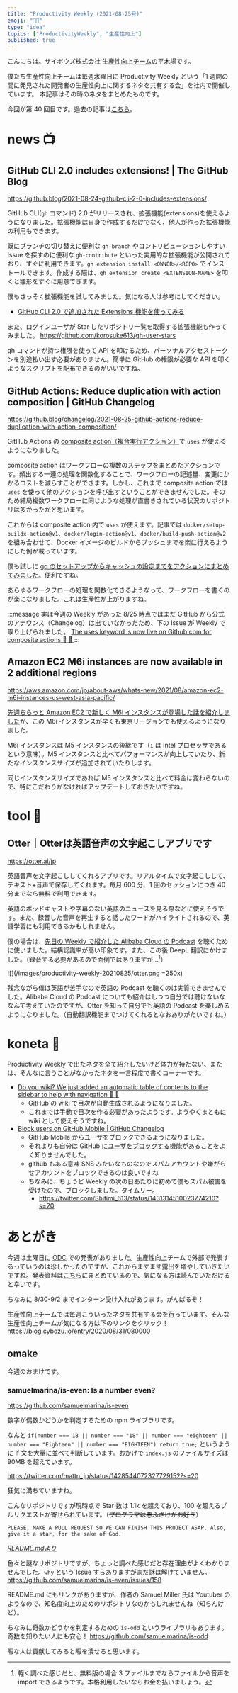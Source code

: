 ```yaml
---
title: "Productivity Weekly (2021-08-25号)"
emoji: "🧑‍💻"
type: "idea"
topics: ["ProductivityWeekly", "生産性向上"]
published: true
---
```


こんにちは。サイボウズ株式会社 [生産性向上チーム](https://blog.cybozu.io/entry/2020/08/31/080000)の平木場です。

僕たち生産性向上チームは毎週水曜日に Productivity Weekly という「1 週間の間に発見された開発者の生産性向上に関するネタを共有する会」を社内で開催しています。
本記事はその時のネタをまとめたものです。

今回が第 40 回目です。過去の記事は[こちら](https://zenn.dev/topics/productivityweekly)。

# news 📺

## GitHub CLI 2.0 includes extensions! | The GitHub Blog
https://github.blog/2021-08-24-github-cli-2-0-includes-extensions/

GitHub CLI(`gh` コマンド) 2.0 がリリースされ、拡張機能(extensions)を使えるようになりました。拡張機能は自身で作成するだけでなく、他人が作った拡張機能の利用もできます。

既にブランチの切り替えに便利な `gh-branch` やコントリビューションしやすい Issue を探すのに便利な `gh-contribute` といった実用的な拡張機能が公開されており、すぐに利用できます。`gh extension install <OWNER>/<REPO>` でインストールできます。作成する際は、`gh extension create <EXTENSION-NAME>` を叩くと雛形をすぐに用意できます。

僕もさっそく拡張機能を試してみました。気になる人は参考にしてください。
- [GitHub CLI 2.0 で追加された Extensions 機能を使ってみる](https://zenn.dev/korosuke613/scraps/5024ca81623aa0)

また、ログインユーザが Star したリポジトリ一覧を取得する拡張機能も作ってみました。
https://github.com/korosuke613/gh-user-stars

gh コマンドが持つ権限を使って API を叩けるため、パーソナルアクセストークンを別途払い出す必要がありません。簡単に GitHub の権限が必要な API を叩くようなスクリプトを配布できるのがいいですね。

## GitHub Actions: Reduce duplication with action composition | GitHub Changelog
https://github.blog/changelog/2021-08-25-github-actions-reduce-duplication-with-action-composition/

GitHub Actions の [composite action（複合実行アクション）](https://docs.github.com/en/actions/creating-actions/creating-a-composite-action)で `uses` が使えるようになりました。

composite action はワークフローの複数のステップをまとめたアクションです。頻出する一連の処理を関数化することで、ワークフローの記述量、変更にかかるコストを減らすことができます。しかし、これまで composite action では `uses` を使って他のアクションを呼び出すということができませんでした。そのため結局複数ワークフローに同じような処理が直書きされている状況のリポジトリは多かったかと思います。

これからは composite action 内で `uses` が使えます。記事では `docker/setup-buildx-action@v1`、`docker/login-action@v1`、`docker/build-push-action@v2` を組み合わせて、Docker イメージのビルドからプッシュまでを楽に行えるようにした例が載っています。

僕も試しに [go のセットアップからキャッシュの設定までをアクションにまとめてみました](https://github.com/korosuke613/playground/pull/7/files)。便利ですね。

あらゆるワークフローの処理を関数化できるようなって、ワークフローを書くのが楽になりました。これは生産性が上がりますね。

:::message
実は今週の Weekly があった 8/25 時点ではまだ GitHub から公式のアナウンス（Changelog）は出ていなかったため、下の Issue が Weekly で取り上げられました。
[The uses keyword is now live on Github.com for composite actions 🎉 🎉 ](https://github.com/actions/runner/issues/646#issuecomment-901336347)
:::

## Amazon EC2 M6i instances are now available in 2 additional regions
https://aws.amazon.com/jp/about-aws/whats-new/2021/08/amazon-ec2-m6i-instances-us-west-asia-pacific/

[先週ちらっと Amazon EC2 で新しく M6i インスタンスが登場した話を紹介しました](https://zenn.dev/korosuke613/articles/productivity-weekly-20210818#koneta-%F0%9F%8D%98)が、この M6i インスタンスが早くも東京リージョンでも使えるようになりました。

M6i インスタンスは M5 インスタンスの後継です（`i` は Intel プロセッサであるという意味）。M5 インスタンスと比べてパフォーマンスが向上していたり、新たなインスタンスサイズが追加されていたりします。

同じインスタンスサイズであれば M5 インスタンスと比べて料金は変わらないので、特にこだわりがなければアップデートしておきたいですね。

# tool 🔨

## Otter｜Otterは英語音声の文字起こしアプリです
https://otter.ai/jp

英語音声を文字起こししてくれるアプリです。リアルタイムで文字起こしして、テキスト+音声で保存してくれます。毎月 600 分、1 回のセッションにつき 40 分までなら無料で利用できます。

英語のポッドキャストや字幕のない英語のニュースを見る際などに使えそうです。また、録音した音声を再生すると話したワードがハイライトされるので、英語学習にも利用できるかもしれません。

僕の場合は、[先日の Weekly で紹介した Alibaba Cloud の Podcast](https://zenn.dev/korosuke613/articles/productivity-weekly-20210811#koneta-%F0%9F%8D%98) を聴くために使いました。結構認識率が高い印象です。また、この後 DeepL 翻訳にかけました。（録音する必要があるので面倒ではありますが...[^import]）

![](/images/productivity-weekly-20210825/otter.png =250x)

残念ながら僕は英語が苦手なので英語の Podcast を聴くのは実質できませんでした。Alibaba Cloud の Podcast についても紹介はしつつ自分では聴けないななんて考えていたのですが、Otter を知って自分でも英語の Podcast を楽しめるようになりました。（自動翻訳機能までつけてくれるとなおありがたいですね。）

[^import]: 軽く調べた感じだと、無料版の場合 3 ファイルまでならファイルから音声を import できるようです。本格利用したいならお金を払いましょう。

# koneta 🍘
Productivity Weekly で出たネタを全て紹介したいけど体力が持たない、または、そんなに言うことがなかったネタを一言程度で書くコーナーです。

- [Do you wiki?  We just added an automatic table of contents to the sidebar to help with navigation 🧭 📖](https://twitter.com/github/status/1428466581554745352)
  - GitHub の wiki で目次が自動生成されるようになりました。
  - これまでは手動で目次を作る必要があったようです。ようやくまともに wiki として使えそうですね。
- [Block users on GitHub Mobile | GitHub Changelog](https://github.blog/changelog/2021-08-24-block-users-on-github-mobile/)
  - GitHub Mobile からユーザをブロックできるようになりました。
  - それよりも自分は GitHub に[ユーザをブロックする機能](https://docs.github.com/en/communities/maintaining-your-safety-on-github/blocking-a-user-from-your-personal-account)があることをよく知りませんでした。
  - github もある意味 SNS みたいなものなのでスパムアカウントや嫌がらせアカウントをブロックできるのは良いですね
  - ちなみに、ちょうど Weekly の次の日あたりに初めて僕もスパム被害を受けたので、ブロックしました。タイムリー。
    - https://twitter.com/Shitimi_613/status/1431314510023774210?s=20

# あとがき
今週は土曜日に [ODC](https://event.ospn.jp/odc2021-online) での発表がありました。生産性向上チームで外部で発表するっていうのは珍しかったのですが、これからますます露出を増やしていきたいですね。発表資料は[こちら](https://event.ospn.jp/odc2021-online/session/376878)にまとめているので、気になる方は読んでいただけると幸いです。

ちなみに 8/30-9/2 までインターン受け入れがあります。がんばるぞ！

生産性向上チームでは毎週こういったネタを共有する会を行っています。そんな生産性向上チームが気になる方は下のリンクをクリック！
https://blog.cybozu.io/entry/2020/08/31/080000

## omake
今週のおまけです。

### samuelmarina/is-even: Is a number even?
https://github.com/samuelmarina/is-even

数字が偶数かどうかを判定するための npm ライブラリです。

なんと `if(number === 18 || number === "18" || number === "eighteen" || number === "Eighteen" || number === "EIGHTEEN") return true;` というように if 文を大量に並べて判断しています。おかげで [`index.js`](https://github.com/samuelmarina/is-even/blob/316732ff0f41a49cf439cb704e0d491d5b6e4963/index.js) のファイルサイズは 90MB を超えています。

https://twitter.com/mattn_jp/status/1428544072327729152?s=20

狂気に満ちていますね。

こんなリポジトリですが現時点で Star 数は 1.1k を超えており、100 を超えるプルリクエストが寄せられています。（~~プログラマは悪ふざけがお好き~~）

```text:作者はこのプロジェクトの早急な完成を望んでいます。
PLEASE, MAKE A PULL REQUEST SO WE CAN FINISH THIS PROJECT ASAP. Also, give it a star, for the sake of God.
```
*[README.mdより](https://github.com/samuelmarina/is-even/blob/316732ff0f41a49cf439cb704e0d491d5b6e4963/README.md#contributing)*

色々と謎なリポジトリですが、ちょっと調べた感じだと存在理由がよくわかりませんでした。`why` という Issue すらありますがまだ謎は解けていません。
https://github.com/samuelmarina/is-even/issues/158

README.md にもリンクがありますが、作者の Samuel Miller 氏は Youtuber のようなので、知名度向上のためのリポジトリなのかもしれませんね（知らんけど）。

ちなみに奇数かどうかを判定するための `is-odd` というライブラリもあります。奇数を知りたい人にも安心！
https://github.com/samuelmarina/is-odd

暇な人は貢献してみると暇を潰せると思います。